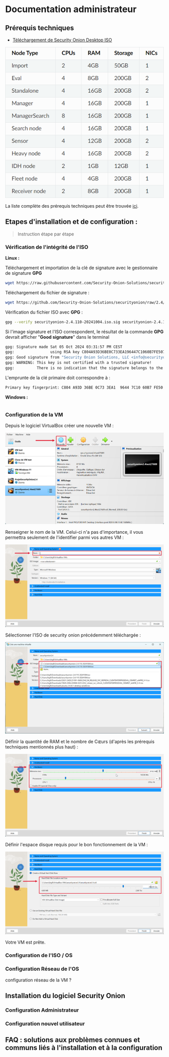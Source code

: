 # Documentation administrateur

## Prérequis techniques

- [ Téléchargement de Security Onion Desktop ISO](https://github.com/Security-Onion-Solutions/securityonion/raw/2.4/main/sigs/securityonion-2.4.110-20241004.iso.sig)

![CARACTERISTIQUES_TECHNIQUES_NECESSAIRES.PNG](https://github.com/WildCodeSchool/TSSR-ANGOU-2409-P1-G3/blob/main/Images%20doc/CARACTERISTIQUES_TECHNIQUES_NECESSAIRES.png)

La liste complète des prérequis techniques peut être trouvée [ici](https://docs.securityonion.net/en/2.4/hardware.html).

## Etapes d'installation et de configuration : 
> Instruction étape par étape

### Vérification de l'intégrité de l'ISO

**Linux :** 

Téléchargement et importation de la clé de signature avec le gestionnaire de signature **GPG**
```bash
wget https://raw.githubusercontent.com/Security-Onion-Solutions/securityonion/2.4/main/KEYS -O - | gpg --import -  
```
Téléchargement du fichier de signature :
```bash
wget https://github.com/Security-Onion-Solutions/securityonion/raw/2.4/main/sigs/securityonion-2.4.110-20241004.iso.sig
```
Vérification du fichier ISO avec **GPG** :
```bash
gpg --verify securityonion-2.4.110-20241004.iso.sig securityonion-2.4.110-20241004.iso
```
Si l'image signature et l'ISO correspondent, le résultat de la commande **GPG** devrait afficher "**Good signature**" dans le terminal
```bash
gpg: Signature made Sat 05 Oct 2024 03:31:57 PM CEST
gpg:                using RSA key C804A93D36BE0C733EA196447C1060B7FE507013
gpg: Good signature from "Security Onion Solutions, LLC <info@securityonionsolutions.com>" [unknown]
gpg: WARNING: This key is not certified with a trusted signature!
gpg:          There is no indication that the signature belongs to the owner.
```
L'emprunte de la clé primaire doit correspondre à :
```bash
Primary key fingerprint: C804 A93D 36BE 0C73 3EA1  9644 7C10 60B7 FE50 7013
```




**Windows :**
```bash
```

### Configuration de la VM

Depuis le logiciel VirtualBox créer une nouvelle VM :

![NOUVELLE_VM.PNG](https://github.com/WildCodeSchool/TSSR-ANGOU-2409-P1-G3/blob/main/Images%20doc/NOUVELLE_VM.PNG)

Renseigner le nom de la VM. Celui-ci n'a pas d'importance, il vous permettra seulement de l'identifier parmi vos autres VM : 

![RENSEIGNER_NOM_VM.PNG](https://github.com/WildCodeSchool/TSSR-ANGOU-2409-P1-G3/blob/main/Images%20doc/RENSEIGNER_NOM_VM.PNG)

Sélectionner l'ISO de security onion précédemment téléchargée : 

![SELECTIONNER_ISO.PNG](https://github.com/WildCodeSchool/TSSR-ANGOU-2409-P1-G3/blob/main/Images%20doc/SELECTIONNER_ISO.PNG)

Définir la quantité de RAM et le nombre de Cɶurs (d'après les prérequis techniques mentionnés plus haut) : 

![RAM_COEURS.PNG](https://github.com/WildCodeSchool/TSSR-ANGOU-2409-P1-G3/blob/main/Images%20doc/RAM_COEURS.PNG)

Définir l'espace disque requis pour le bon fonctionnement de la VM : 

![ESPACE_DISQUE.PNG](https://github.com/WildCodeSchool/TSSR-ANGOU-2409-P1-G3/blob/main/Images%20doc/ESPACE_DISQUE.PNG)

Votre VM est prête.

### Configuration de l'ISO / OS

### Configuration Réseau de l'OS
configuration réseau de la VM  ?

## Installation du logiciel Security Onion

### Configuration Administrateur

### Configuration nouvel utilisateur

## FAQ : solutions aux problèmes connues et communs liés à l'installation et à la configuration
